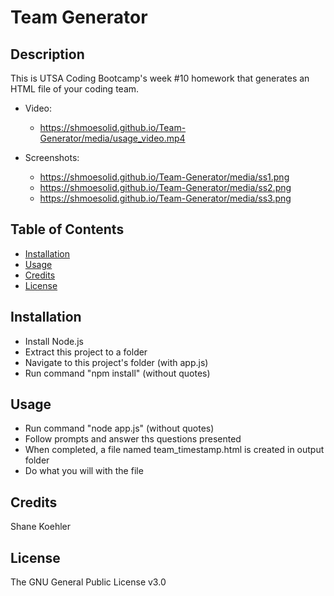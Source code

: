 # Team Generator

## Description

This is UTSA Coding Bootcamp's week #10 homework that generates an HTML file of your coding team.

* Video:
    - https://shmoesolid.github.io/Team-Generator/media/usage_video.mp4
    
* Screenshots:
    - https://shmoesolid.github.io/Team-Generator/media/ss1.png
    - https://shmoesolid.github.io/Team-Generator/media/ss2.png
    - https://shmoesolid.github.io/Team-Generator/media/ss3.png

## Table of Contents

* [Installation](#installation)
* [Usage](#usage)
* [Credits](#credits)
* [License](#license)

## Installation

- Install Node.js
- Extract this project to a folder
- Navigate to this project's folder (with app.js)
- Run command "npm install" (without quotes)

## Usage

- Run command "node app.js" (without quotes)
- Follow prompts and answer ths questions presented
- When completed, a file named team_timestamp.html is created in output folder
- Do what you will with the file

## Credits

Shane Koehler

## License

The GNU General Public License v3.0
